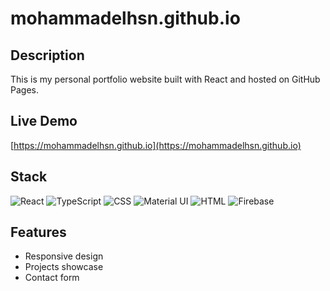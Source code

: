 # mohammadelhsn.github.io

## Description
This is my personal portfolio website built with React and hosted on GitHub Pages.

## Live Demo
[https://mohammadelhsn.github.io](https://mohammadelhsn.github.io)

## Stack
![React](https://go-skill-icons.vercel.app/api/icons?i=react)
![TypeScript](https://go-skill-icons.vercel.app/api/icons?i=ts)
![CSS](https://go-skill-icons.vercel.app/api/icons?i=css)
![Material UI](https://go-skill-icons.vercel.app/api/icons?i=mui)
![HTML](https://go-skill-icons.vercel.app/api/icons?i=html&title)
![Firebase](https://go-skill-icons.vercel.app/api/icons?i=firebase)

## Features
- Responsive design
- Projects showcase
- Contact form
